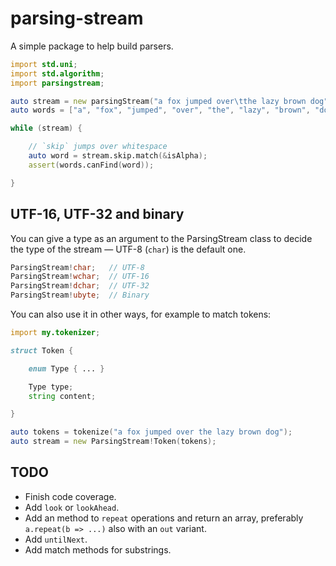 # parsing-stream

A simple package to help build parsers.

```d
import std.uni;
import std.algorithm;
import parsingstream;

auto stream = new parsingStream("a fox jumped over\tthe lazy brown dog");
auto words = ["a", "fox", "jumped", "over", "the", "lazy", "brown", "dog"];

while (stream) {

    // `skip` jumps over whitespace
    auto word = stream.skip.match(&isAlpha);
    assert(words.canFind(word));

}
```

## UTF-16, UTF-32 and binary

You can give a type as an argument to the ParsingStream class to decide the type of the stream — UTF-8 (`char`)
is the default one.

```d
ParsingStream!char;   // UTF-8
ParsingStream!wchar;  // UTF-16
ParsingStream!dchar;  // UTF-32
ParsingStream!ubyte;  // Binary
```

You can also use it in other ways, for example to match tokens:

```d
import my.tokenizer;

struct Token {

    enum Type { ... }

    Type type;
    string content;

}

auto tokens = tokenize("a fox jumped over the lazy brown dog");
auto stream = new ParsingStream!Token(tokens);
```

## TODO

* Finish code coverage.
* Add `look` or `lookAhead`.
* Add an method to `repeat` operations and return an array, preferably `a.repeat(b => ...)` also with
  an `out` variant.
* Add `untilNext`.
* Add match methods for substrings.
